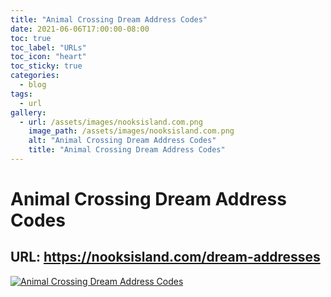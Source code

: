 ```yaml
---
title: "Animal Crossing Dream Address Codes"
date: 2021-06-06T17:00:00-08:00
toc: true
toc_label: "URLs"
toc_icon: "heart"
toc_sticky: true
categories:
  - blog
tags:
  - url
gallery:
  - url: /assets/images/nooksisland.com.png
    image_path: /assets/images/nooksisland.com.png
    alt: "Animal Crossing Dream Address Codes"
    title: "Animal Crossing Dream Address Codes"
---
```


# Animal Crossing Dream Address Codes

## URL: https://nooksisland.com/dream-addresses

[![Animal Crossing Dream Address Codes](https://animalcrossing.design/assets/images/nooksisland.com.png)](https://nooksisland.com/dream-addresses)

